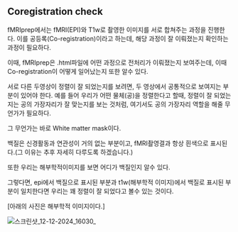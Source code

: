 ## Coregistration check

fMRIprep에서는 fMRI(EPI)와 T1w로 촬영한 이미지를 서로 합쳐주는 과정을 진행한다. 이를 공등록(Co-registration)이라고 하는데, 해당 과정이 잘 이뤄졌는지 확인하는 과정이 필요하다.

이때, fMRIprep은 .html파일에 어떤 과정으로 전처리가 이뤄졌는지 보여주는데, 이때 Co-registration이 어떻게 일어났는지 또한 알수 있다.

서로 다른 두영상이 정렬이 잘 되었는지를 보려면, 두 영상에서 공통적으로 보여지는 부분이 있어야 한다. 예를 들어 우리가 어떤 물체(공)을 정렬한다고 할때, 정렬이 잘 되었는지는 공의 가장자리가 잘 맞는지를 보는 것처럼, 여기서도 공의 가장자리 역할을 해줄 무언가가 필요하다.

그 무언가는 바로 White matter mask이다.

백질은 신경활동과 연관성이 거의 없는 부분이고, fMRI촬영결과 항상 흰색으로 표시된다.(그 이유는 추후 자세히 다루도록 하겠습니다.)

또한 우리는 해부학적이미지를 보면 어디가 백질인지 알수 있다.

그렇다면, epi에서 백질으로 표시된 부분과 t1w(해부학적 이미지)에서 백질로 표시된 부분이 일치한다면 우리는 꽤 정렬이 잘 되었다고 볼수 있는 것이다.

[아래의 사진은 해부학적 이미지이다.]

![스크린샷_12-12-2024_16030_](https://github.com/user-attachments/assets/9297db42-427b-4530-8b29-ef085da794c7)






